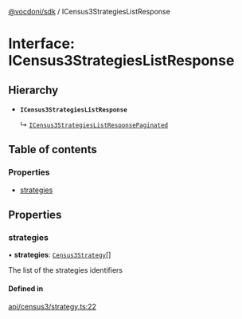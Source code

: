 [@vocdoni/sdk](/sdk) / ICensus3StrategiesListResponse

# Interface: ICensus3StrategiesListResponse

## Hierarchy

- **`ICensus3StrategiesListResponse`**

  ↳ [`ICensus3StrategiesListResponsePaginated`](ICensus3StrategiesListResponsePaginated)

## Table of contents

### Properties

- [strategies](ICensus3StrategiesListResponse#strategies)

## Properties

### strategies

• **strategies**: [`Census3Strategy`](../sdk-reference#census3strategy)[]

The list of the strategies identifiers

#### Defined in

[api/census3/strategy.ts:22](https://github.com/vocdoni/vocdoni-sdk/blob/ee6390524b82e6ef535da03c0e3bb826e450e622/src/api/census3/strategy.ts#L22)
